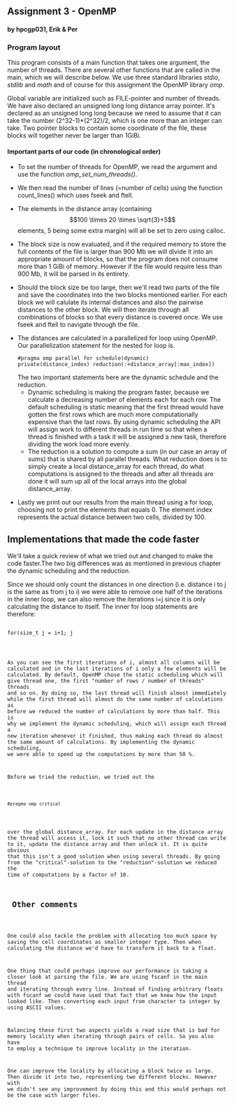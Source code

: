 <h2> Assignment 3 - OpenMP </h2> <h4> by hpcgp031, Erik & Per </h4>

<h3> Program layout </h3>

This program consists of a main function that takes one argument, the number of threads. There are
several other functions that are called in the main, which we will describe below. We use three
standard libraries *stdio*, *stdlib* and *math* and of course for this assignment the OpenMP library
*omp*.

Global variable are initialized such as FILE-pointer and number of threads. We have also declared an
unsigned long long distance array pointer. It's declared as an unsigned long long because we need to
assume that it can take the number (2^32-1)*(2^32)/2, which is one more than an integer can
take. Two pointer blocks to contain some coordinate of the file, these blocks will together never be
larger than 1GiBi.

<h4> Important parts of our code (in chronological order) </h4>

+ To set the number of threads for OpenMP, we read the argument and use the function
*omp_set_num_threads()*.

+ We then read the number of lines (=number of cells) using the function count_lines() which uses
fseek and ftell.

+ The elements in the distance array (containing $$100 \times 20 \times \sqrt{3}+5$$ elements, 5
being some extra margin) will all be set to zero using calloc.

+ The block size is now evaluated, and if the required memory to store the full contents of the file
is larger than 900 Mb we will divide it into an appropriate amount of blocks, so that the program
does not consume more than 1 GiBi of memory. However if the file would require less than 900 Mb, it
will be parsed in its entirety.

+ Should the block size be too large, then we'll read two parts of the file and save the coordinates
into the two blocks mentioned earlier. For each block we will calulate its internal distances and
also the pairwise distances to the other block. We will then iterate through all combinations of
blocks so that every distance is covered once. We use fseek and ftell to navigate through the file.

<ul> <li>The distances are calculated in a parallelized for loop using OpenMP. Our parallelization
statement for the nested for loop is. <pre><code>#pragma omp parallel for schedule(dynamic)
private(distance_index) reduction(:+distance_array[:max_index]) </code></pre> The two important
statements here are the dynamic schedule and the reduction.  <ul> <li>Dynamic scheduling is making
the program faster, because we calculate a decreasing number of elements each for each row. The
default scheduling is static meaning that the first thread would have gotten the first rows which
are much more computationally expensive than the last rows. By using dynamic scheduling the API will
assign work to different threads in run time so that when a thread is finished with a task it will
be assigned a new task, therefore dividing the work load more evenly.</li>

<li> The reduction is a solution to compute a sum (in our case an array of sums) that is shared by
all parallel threads. What reduction does is to simply create a local distance_array for each
thread, do what computations is assigned to the threads and after all threads are done it will sum
up all of the local arrays into the global distance_array.</li></ul></li> </ul>

+ Lastly we print out our results from the main thread using a for loop, choosing not to print the
elements that equals 0. The element index represents the actual distance between two cells, divided
by 100.

<h2> Implementations that made the code faster </h2>

We'll take a quick review of what we tried out and changed to make the code faster.The two big
differences was as mentioned in previous chapter the dynamic scheduling and the reduction.

Since we should only count the distances in one direction (i.e. distance i to j is the same as from
j to i) we were able to remove one half of the iterations in the inner loop, we can also remove the
iterations i=j since it is only calculating the distance to itself. The inner for loop statements
are therefore:
<pre><code>
for(size_t j = i+1; j<end_index; ++j)
</code></pre>
As you can see the
first iterations of i, almost all columns will be calculated and in the last iterations of i only a
few elements will be calculated. By default, OpenMP chose the static scheduling which will give
thread one, the first "number of rows / number of threads" threads and so on. By doing so, the last
thread will finish almost immediately while the first thread will almost do the same number of
calculations as before we reduced the number of calculations by more than half. This is why we
implement the dynamic scheduling, which will assign each thread a new iteration whenever it
finished, thus making each thread do almost the same amount of calculations. By implementing the
dynamic scheduling, we were able to speed up the computations by more than 50 %.

Before we tried the reduction, we tried out the
<pre><code>
#pragma omp critical
</code></pre>
over the global distance_array. For each update in the distance array the thread will access it, lock it
such that no other thread can write to it, update the distance array and then unlock it. It is quite
obvious that this isn't a good solution when using several threads. By going from the
"critical"-solution to the "reduction"-solution we reduced the time of computations by a factor of
10.


<h2> Other comments </h2>

One could also tackle the problem with allocating too much space by saving the cell coordinates as
smaller integer type. Then when calculating the distance we'd have to transform it back to a float.

One thing that could perhaps improve our performance is taking a closer look at parsing the file. We
are using fscanf in the main thread and iterating through every line. Instead of finding arbitrary
floats with fscanf we could have used that fact that we knew how the input looked like. Then
converting each input from character to integer by using ASCII values.

Balancing these first two aspects yields a read size that is bad for memory locality when iterating
through pairs of cells. So you also have to employ a technique to improve locality in the iteration.

One can improve the locality by allocating a block twice as large. Then divide it into two,
representing two different blocks. However with we didn't see any improvement by doing this and this
would perhaps not be the case with larger files.
